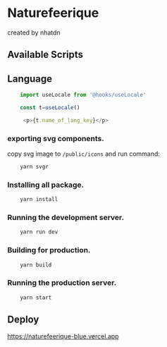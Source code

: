 # Naturefeerique

created by nhatdn

## Available Scripts

## Language

```js
    import useLocale from '@hooks/useLocale'

    const t=useLocale()

     <p>{t.name_of_lang_key}</p>
```

### exporting svg components.

copy svg image to `/public/icons` and run command:

```bash
    yarn svgr
```

### Installing all package.

```bash
    yarn install
```

### Running the development server.

```bash
    yarn run dev
```

### Building for production.

```bash
    yarn build
```

### Running the production server.

```bash
    yarn start
```

## Deploy

https://naturefeerique-blue.vercel.app

